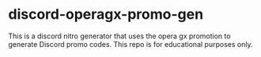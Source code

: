 # discord-operagx-promo-gen
This is a discord nitro generator that uses the opera gx promotion to generate Discord promo codes. This repo is for educational purposes only.
